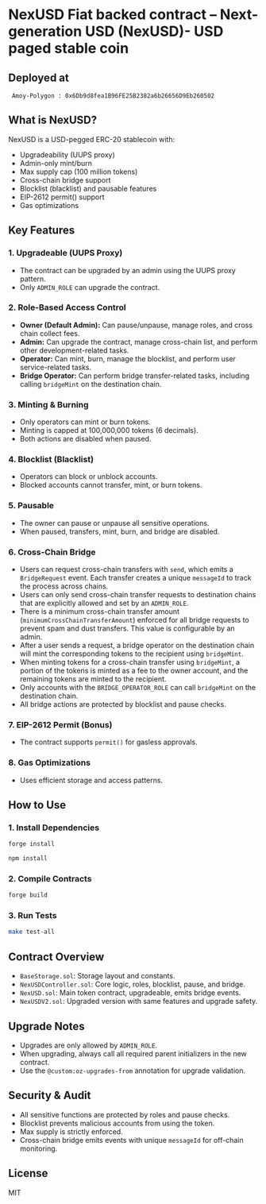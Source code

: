 # NexUSD Fiat backed contract – Next-generation USD (NexUSD)- USD paged stable coin

## Deployed at

```
 Amoy-Polygon : 0x6Db9d8fea1B96FE25B2382a6b26656D9Eb260502
```

## What is NexUSD?

NexUSD is a USD-pegged ERC-20 stablecoin with:

- Upgradeability (UUPS proxy)
- Admin-only mint/burn
- Max supply cap (100 million tokens)
- Cross-chain bridge support
- Blocklist (blacklist) and pausable features
- EIP-2612 permit() support
- Gas optimizations

## Key Features

### 1. Upgradeable (UUPS Proxy)

- The contract can be upgraded by an admin using the UUPS proxy pattern.
- Only `ADMIN_ROLE` can upgrade the contract.

### 2. Role-Based Access Control

- **Owner (Default Admin):** Can pause/unpause, manage roles, and cross chain collect fees.
- **Admin:** Can upgrade the contract, manage cross-chain list, and perform other development-related tasks.
- **Operator:** Can mint, burn, manage the blocklist, and perform user service-related tasks.
- **Bridge Operator:** Can perform bridge transfer-related tasks, including calling `bridgeMint` on the destination chain.

### 3. Minting & Burning

- Only operators can mint or burn tokens.
- Minting is capped at 100,000,000 tokens (6 decimals).
- Both actions are disabled when paused.

### 4. Blocklist (Blacklist)

- Operators can block or unblock accounts.
- Blocked accounts cannot transfer, mint, or burn tokens.

### 5. Pausable

- The owner can pause or unpause all sensitive operations.
- When paused, transfers, mint, burn, and bridge are disabled.

### 6. Cross-Chain Bridge

- Users can request cross-chain transfers with `send`, which emits a `BridgeRequest` event. Each transfer creates a unique `messageId` to track the process across chains.
- Users can only send cross-chain transfer requests to destination chains that are explicitly allowed and set by an `ADMIN_ROLE`.
- There is a minimum cross-chain transfer amount (`minimumCrossChainTransferAmount`) enforced for all bridge requests to prevent spam and dust transfers. This value is configurable by an admin.
- After a user sends a request, a bridge operator on the destination chain will mint the corresponding tokens to the recipient using `bridgeMint`.
- When minting tokens for a cross-chain transfer using `bridgeMint`, a portion of the tokens is minted as a fee to the owner account, and the remaining tokens are minted to the recipient.
- Only accounts with the `BRIDGE_OPERATOR_ROLE` can call `bridgeMint` on the destination chain.
- All bridge actions are protected by blocklist and pause checks.

### 7. EIP-2612 Permit (Bonus)

- The contract supports `permit()` for gasless approvals.

### 8. Gas Optimizations

- Uses efficient storage and access patterns.

## How to Use

### 1. Install Dependencies

```bash
forge install

npm install
```

### 2. Compile Contracts

```bash
forge build
```

### 3. Run Tests

```bash
make test-all
```

## Contract Overview

- `BaseStorage.sol`: Storage layout and constants.
- `NexUSDController.sol`: Core logic, roles, blocklist, pause, and bridge.
- `NexUSD.sol`: Main token contract, upgradeable, emits bridge events.
- `NexUSDV2.sol`: Upgraded version with same features and upgrade safety.

## Upgrade Notes

- Upgrades are only allowed by `ADMIN_ROLE`.
- When upgrading, always call all required parent initializers in the new contract.
- Use the `@custom:oz-upgrades-from` annotation for upgrade validation.

## Security & Audit

- All sensitive functions are protected by roles and pause checks.
- Blocklist prevents malicious accounts from using the token.
- Max supply is strictly enforced.
- Cross-chain bridge emits events with unique `messageId` for off-chain monitoring.

## License

MIT
